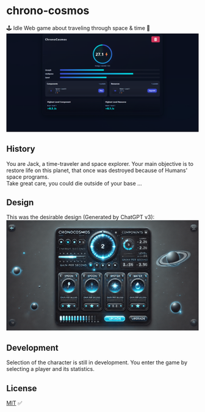 # chrono-cosmos

🕹️ Idle Web game about traveling through space & time 🚀
![ChronoCosmos](https://github.com/Clemix37/chrono-cosmos/blob/main/img/chrono_cosmos_v0.5.png?raw=true)

## History

You are Jack, a time-traveler and space explorer. Your main objective is to restore life on this planet, that once was destroyed because of Humans' space programs.  
Take great care, you could die outside of your base ...

## Design

This was the desirable design (Generated by ChatGPT v3):  
![ChronoCosmos](https://github.com/Clemix37/chrono-cosmos/blob/main/img/maquette_dall_e_chatgpt.png?raw=true)

## Development

Selection of the character is still in development.
You enter the game by selecting a player and its statistics.

## License

[MIT](https://choosealicense.com/licenses/mit/) ✅
